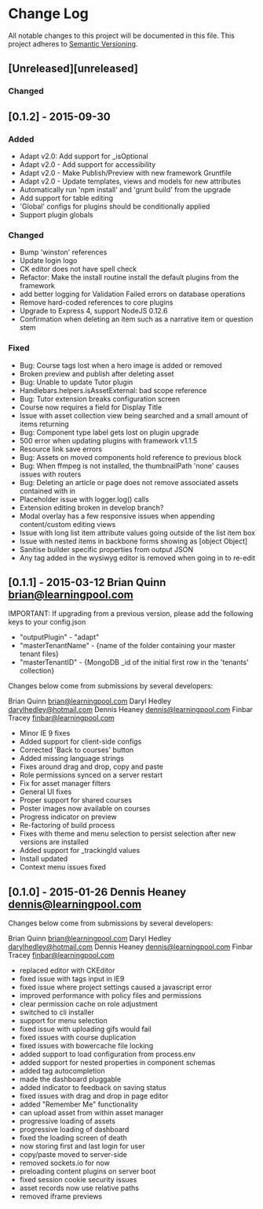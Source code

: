 # Change Log
All notable changes to this project will be documented in this file.
This project adheres to [Semantic Versioning](http://semver.org/).

## [Unreleased][unreleased]
### Changed

## [0.1.2] - 2015-09-30
### Added
- Adapt v2.0: Add support for _isOptional
- Adapt v2.0 - Add support for accessibility
- Adapt v2.0 - Make Publish/Preview with new framework Gruntfile
- Adapt v2.0 - Update templates, views and models for new attributes
- Automatically run 'npm install' and 'grunt build' from the upgrade
- Add support for table editing
- 'Global' configs for plugins should be conditionally applied
- Support plugin globals

### Changed
- Bump 'winston' references
- Update login logo
- CK editor does not have spell check
- Refactor: Make the install routine install the default plugins from the framework
- add better logging for Validation Failed errors on database operations
- Remove hard-coded references to core plugins
- Upgrade to Express 4, support NodeJS 0.12.6
- Confirmation when deleting an item such as a narrative item or question stem

### Fixed

- Bug: Course tags lost when a hero image is added or removed
- Broken preview and publish after deleting asset
- Bug: Unable to update Tutor plugin
- Handlebars.helpers.isAssetExternal: bad scope reference
- Bug: Tutor extension breaks configuration screen
- Course now requires a field for Display Title
- Issue with asset collection view being searched and a small amount of items returning
- Bug: Component type label gets lost on plugin upgrade
- 500 error when updating plugins with framework v1.1.5
- Resource link save errors
- Bug: Assets on moved components hold reference to previous block
- Bug: When ffmpeg is not installed, the thumbnailPath 'none' causes issues with routers
- Bug: Deleting an article or page does not remove associated assets contained with in
- Placeholder issue with logger.log() calls
- Extension editing broken in develop branch?
- Modal overlay has a few responsive issues when appending content/custom editing views
- Issue with long list item attribute values going outside of the list item box
- Issue with nested items in backbone forms showing as [object Object]
- Sanitise builder specific properties from output JSON
- Any <span> tag added in the wysiwyg editor is removed when going in to re-edit


## [0.1.1] - 2015-03-12 Brian Quinn <brian@learningpool.com>

IMPORTANT: If upgrading from a previous version, please add the following keys to your config.json
- "outputPlugin" - "adapt"
- "masterTenantName" - {name of the folder containing your master tenant files}
- "masterTenantID" - {MongoDB _id of the initial first row in the 'tenants' collection}

Changes below come from submissions by several developers:

  Brian Quinn <brian@learningpool.com>
  Daryl Hedley <darylhedley@hotmail.com>
  Dennis Heaney <dennis@learningpool.com>
  Finbar Tracey <finbar@learningpool.com>

- Minor IE 9 fixes
- Added support for client-side configs
- Corrected 'Back to courses' button
- Added missing language strings
- Fixes around drag and drop, copy and paste
- Role permissions synced on a server restart
- Fix for asset manager filters
- General UI fixes
- Proper support for shared courses
- Poster images now available on courses
- Progress indicator on preview
- Re-factoring of build process
- Fixes with theme and menu selection to persist selection after new versions are installed
- Added support for _trackingId values
- Install updated
- Context menu issues fixed

## [0.1.0] - 2015-01-26 Dennis Heaney <dennis@learningpool.com>

Changes below come from submissions by several developers:

  Brian Quinn <brian@learningpool.com>
  Daryl Hedley <darylhedley@hotmail.com>
  Dennis Heaney <dennis@learningpool.com>
  Finbar Tracey <finbar@learningpool.com>

 - replaced editor with CKEditor
 - fixed issue with tags input in IE9
 - fixed issue where project settings caused a javascript error
 - improved performance with policy files and permissions
 - clear permission cache on role adjustment
 - switched to cli installer
 - support for menu selection
 - fixed issue with uploading gifs would fail
 - fixed issues with course duplication
 - fixed issues with bowercache file locking
 - added support to load configuration from process.env
 - added support for nested properties in component schemas
 - added tag autocompletion
 - made the dashboard pluggable
 - added indicator to feedback on saving status
 - fixed issues with drag and drop in page editor
 - added "Remember Me" functionality
 - can upload asset from within asset manager
 - progressive loading of assets
 - progressive loading of dashboard
 - fixed the loading screen of death
 - now storing first and last login for user
 - copy/paste moved to server-side
 - removed sockets.io for now
 - preloading content plugins on server boot
 - fixed session cookie security issues
 - asset records now use relative paths
 - removed iframe previews
